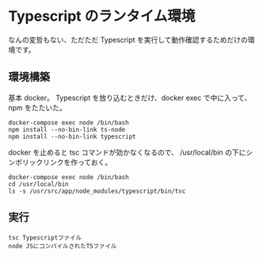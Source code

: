 # Typescript のランタイム環境

なんの変哲もない、ただただ Typescript を実行して動作確認するためだけの環境です。

## 環境構築

基本 docker。
Typescript を放り込むときだけ、docker exec で中に入って、npm をたたいた。

```
docker-compose exec node /bin/bash
npm install --no-bin-link ts-node
npm install --no-bin-link typescript
```

docker を止めると tsc コマンドが効かなくなるので、
/usr/local/bin の下にシンボリックリンクを作っておく。

```
docker-compose exec node /bin/bash
cd /usr/local/bin
ls -s /usr/src/app/node_modules/typescript/bin/tsc
```

## 実行

```
tsc Typescriptファイル
node JSにコンパイルされたTSファイル
```
